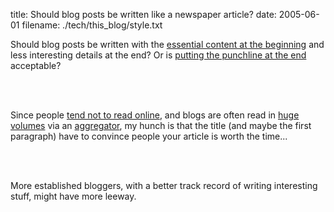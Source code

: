 title: Should blog posts be written like a newspaper article?
date: 2005-06-01
filename: ./tech/this_blog/style.txt


Should blog posts be written with the <a href="http://www.freep.com/jobspage/academy/writing.htm">
essential content at the beginning</a> and less interesting details at the end?
Or is <a href="http://www.mschaef.com/cgi-bin/blosxom.cgi/2005/06/01#apple_pricing">putting
the punchline at the end</a> acceptable?

<br><br>

Since people <a href="http://www.useit.com/alertbox/9710a.html">tend not to
read online</a>, and blogs are  often read in <a href="http://scoble.weblogs.com/">huge
volumes</a> via an <a href="http://www.sharpreader.com/">aggregator</a>, my hunch is 
that the title (and maybe the first paragraph) have to convince people your article is
worth the time...

<br><br>

More established bloggers, with a better track record of writing interesting
stuff, might have more leeway.

